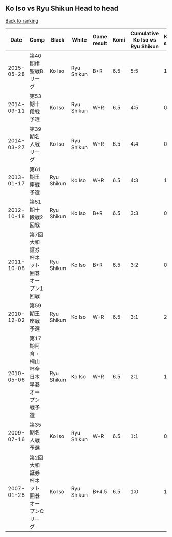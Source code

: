 ## Ko Iso vs Ryu Shikun Head to head

[Back to ranking](../../index.md)




| **Date** | **Comp** | **Black** | **White** | **Game result** | **Komi** | **Cumulative Ko Iso vs Ryu Shikun** | **Ko Iso streak** | **Ryu Shikun streak** | 
| --- | --- | --- | --- | --- | --- | --- | --- | --- |
| 2015-05-28 | 第40期棋聖戦Bリーグ | Ko Iso | Ryu Shikun | B+R | 6.5 | 5:5 | 1 | 0 | 
| 2014-09-11 | 第53期十段戦予選 | Ko Iso | Ryu Shikun | W+R | 6.5 | 4:5 | 0 | 2 | 
| 2014-03-27 | 第39期名人戦リーグ | Ko Iso | Ryu Shikun | W+R | 6.5 | 4:4 | 0 | 1 | 
| 2013-01-17 | 第61期王座戦予選 | Ryu Shikun | Ko Iso | W+R | 6.5 | 4:3 | 1 | 0 | 
| 2012-10-18 | 第51期十段戦2回戦 | Ryu Shikun | Ko Iso | B+R | 6.5 | 3:3 | 0 | 2 | 
| 2011-10-08 | 第7回大和証券杯ネット囲碁オープン1回戦 | Ryu Shikun | Ko Iso | B+R | 6.5 | 3:2 | 0 | 1 | 
| 2010-12-02 | 第59期王座戦予選 | Ryu Shikun | Ko Iso | W+R | 6.5 | 3:1 | 2 | 0 | 
| 2010-05-06 | 第17期阿含・桐山杯全日本早碁オープン戦予選 | Ryu Shikun | Ko Iso | W+R | 6.5 | 2:1 | 1 | 0 | 
| 2009-07-16 | 第35期名人戦予選 | Ko Iso | Ryu Shikun | W+R | 6.5 | 1:1 | 0 | 1 | 
| 2007-01-28 | 第2回大和証券杯ネット囲碁オープンCリーグ | Ko Iso | Ryu Shikun | B+4.5 | 6.5 | 1:0 | 1 | 0 |




